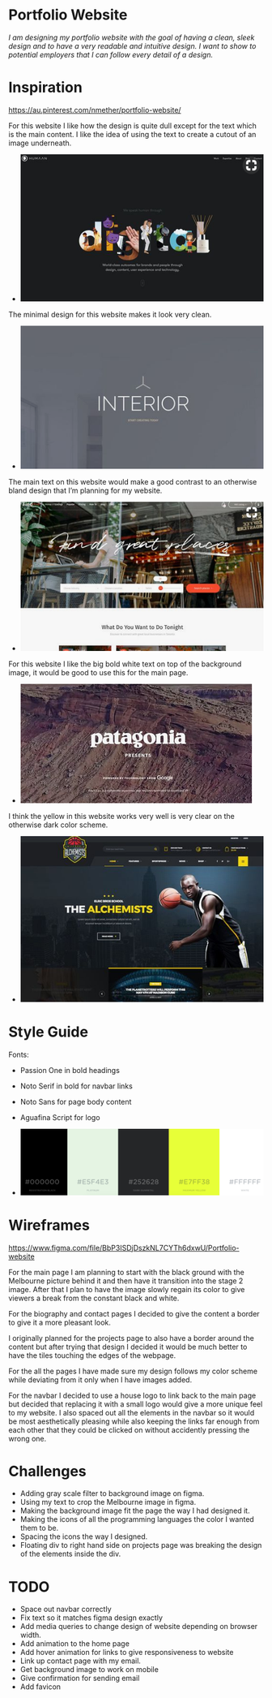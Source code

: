 # Portfolio Website
*I am designing my portfolio website with the goal of having a clean, sleek design and to have a very readable and intuitive design.	I want to show to potential employers that I can follow every detail of a design.*


# Inspiration
https://au.pinterest.com/nmether/portfolio-website/

For this website I like how the design is quite dull except for the text which is the main content. I like the idea of using the text to create a cutout of an image underneath.
-  ![](assets/image-crop.png)

The minimal design for this website makes it look very clean.
-  ![](assets/simple.png)

The main text on this website would make a good contrast to an otherwise bland design that I’m planning for my website.
-  ![](assets/fancy.png)

For this website I like the big bold white text on top of the background image, it would be good to use this for the main page.
-  ![](assets/center-text.png)

I think the yellow in this website works very well is very clear on the otherwise dark color scheme.
-  ![](assets/yellow.png)


# Style Guide

Fonts: 	
- Passion One in bold headings
- Noto Serif in bold for navbar links
- Noto Sans for page body content
- Aguafina Script for logo

-  ![](assets/color-scheme.png)



# Wireframes
https://www.figma.com/file/BbP3ISDjDszkNL7CYTh6dxwU/Portfolio-website

For the main page I am planning to start with the black ground with the Melbourne picture behind it and then have it transition into the stage 2 image. After that I plan to have the image slowly regain its color to give viewers a break from the constant black and white.

For the biography and contact pages I decided to give the content a border to give it a more pleasant look.

I originally planned for the projects page to also have a border around the content but after trying that design I decided it would be much better to have the tiles touching the edges of the webpage.

For the all the pages I have made sure my design follows my color scheme while deviating from it only when I have images added.

For the navbar I decided to use a house logo to link back to the main page but decided that replacing it with a small logo would give a more unique feel to my website. I also spaced out all the elements in the navbar so it would be most aesthetically pleasing while also keeping the links far enough from each other that they could be clicked on without accidently pressing the wrong one.

# Challenges

-	Adding gray scale filter to background image on figma.
-	Using my text to crop the Melbourne image in figma.
-	Making the background image fit the page the way I had designed it.
-	Making the icons of all the programming languages the color I wanted them to be.
-	Spacing the icons the way I designed.
-	Floating div to right hand side on projects page was breaking the design of the elements inside the div.

# TODO

-	Space out navbar correctly
-	Fix text so it matches figma design exactly
-	Add media queries to change design of website depending on browser width.
-	Add animation to the home page
-	Add hover animation for links to give responsiveness to website
-	Link up contact page with my email.
-	Get background image to work on mobile
- Give confirmation for sending email
- Add favicon
